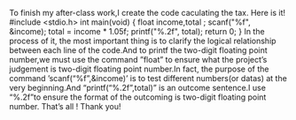To finish  my after-class work,I create the code caculating the tax.
Here is it!
#include <stdio.h>
int main(void)
{
    float income,total ;
    scanf("%f", &income);
    total = income * 1.05f;
    printf("%.2f", total);
    return 0;
}
In the process of it, the most important thing is to clarify the logical relationship between each line of the code.And to printf the two-digit floating point number,we must use the command ”float” to ensure what the project’s judgement is two-digit floating point number.In fact, the purpose of the command ’scanf(“%f”,&income)’ is to test different numbers(or datas) at the very beginning.And “printf(“%.2f”,total)” is an outcome sentence.I use “%.2f”to ensure the format of the outcoming is two-digit floating point number.
That’s all ! Thank you!
